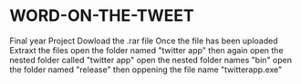 # WORD-ON-THE-TWEET
Final year Project
Dowload the .rar file
Once the file has been uploaded Extraxt the files 
open the folder named "twitter app"
then again open the nested folder called "twitter app"
open the nested folder names "bin"
open the folder named "release"
then oppening the file name "twitterapp.exe"
